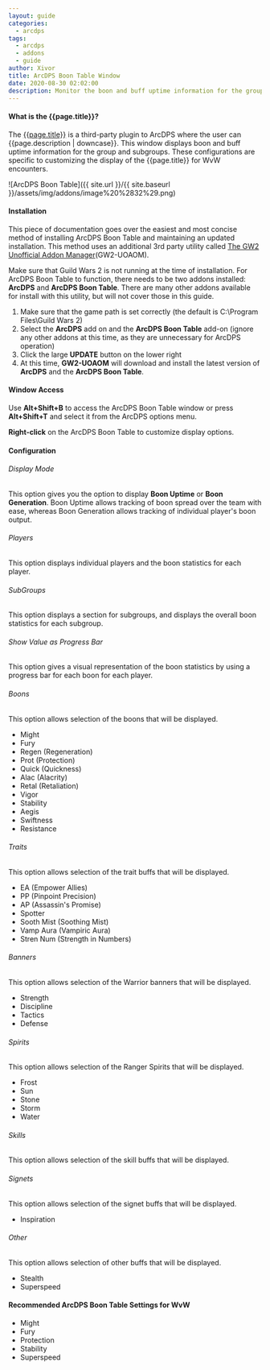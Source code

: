 ```yaml
---
layout: guide
categories: 
  - arcdps
tags:
  - arcdps
  - addons
  - guide
author: Xivor
title: ArcDPS Boon Table Window
date: 2020-08-30 02:02:00
description: Monitor the boon and buff uptime information for the group in combat encounters
---
```


#### What is the {{page.title}}?

The [{{page.title}}](https://github.com/MarsEdge/GW2-ArcDPS-Boon-Table) is a third-party plugin to ArcDPS where the user can {{page.description | downcase}}.<!--more--> This window displays boon and buff uptime information for the group and subgroups. These configurations are specific to customizing the display of the {{page.title}} for WvW encounters. 

![ArcDPS Boon Table]({{ site.url }}/{{ site.baseurl }}/assets/img/addons/image%20%2832%29.png)

#### Installation

This piece of documentation goes over the easiest and most concise method of installing ArcDPS Boon Table and maintaining an updated installation. This method uses an additional 3rd party utility called [The GW2 Unofficial Addon Manager](https://github.com/fmmmlee/GW2-Addon-Manager)(GW2-UOAOM).

Make sure that Guild Wars 2 is not running at the time of installation. For ArcDPS Boon Table to function, there needs to be two addons installed: **ArcDPS** and **ArcDPS Boon Table**. There are many other addons available for install with this utility, but will not cover those in this guide.

1. Make sure that the game path is set correctly (the default is C:\Program Files\Guild Wars 2)
2. Select the **ArcDPS** add on and the **ArcDPS Boon Table** add-on (ignore any other addons at this time, as they are unnecessary for ArcDPS operation)
3. Click the large **UPDATE** button on the lower right
4. At this time, **GW2-UOAOM** will download and install the latest version of **ArcDPS** and the **ArcDPS Boon Table**.

#### Window Access

Use **Alt+Shift+B** to access the ArcDPS Boon Table window or press **Alt+Shift+T** and select it from the ArcDPS options menu.

**Right-click** on the ArcDPS Boon Table to customize display options.

#### Configuration

###### Display Mode

This option gives you the option to display **Boon Uptime** or **Boon Generation**. Boon Uptime allows tracking of boon spread over the team with ease, whereas Boon Generation allows tracking of individual player's boon output.

###### Players

This option displays individual players and the boon statistics for each player.

###### SubGroups

This option displays a section for subgroups, and displays the overall boon statistics for each subgroup.

###### Show Value as Progress Bar

This option gives a visual representation of the boon statistics by using a progress bar for each boon for each player.

###### Boons

This option allows selection of the boons that will be displayed.

* Might
* Fury
* Regen (Regeneration)
* Prot (Protection)
* Quick (Quickness)
* Alac (Alacrity)
* Retal (Retaliation)
* Vigor
* Stability
* Aegis
* Swiftness
* Resistance

###### Traits

This option allows selection of the trait buffs that will be displayed.

* EA (Empower Allies)
* PP (Pinpoint Precision)
* AP (Assassin's Promise)
* Spotter
* Sooth Mist (Soothing Mist)
* Vamp Aura (Vampiric Aura)
* Stren Num (Strength in Numbers)

###### Banners

This option allows selection of the Warrior banners that will be displayed.

* Strength
* Discipline
* Tactics
* Defense

###### Spirits

This option allows selection of the Ranger Spirits that will be displayed.

* Frost
* Sun
* Stone
* Storm
* Water

###### Skills

This option allows selection of the skill buffs that will be displayed.

###### Signets

This option allows selection of the signet buffs that will be displayed.

* Inspiration

###### Other

This option allows selection of other buffs that will be displayed.

* Stealth
* Superspeed

#### Recommended ArcDPS Boon Table Settings for WvW

* Might
* Fury
* Protection
* Stability
* Superspeed